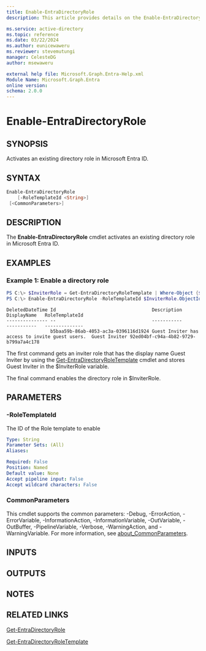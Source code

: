 ```yaml
---
title: Enable-EntraDirectoryRole
description: This article provides details on the Enable-EntraDirectoryRole command.

ms.service: active-directory
ms.topic: reference
ms.date: 03/22/2024
ms.author: eunicewaweru
ms.reviewer: stevemutungi
manager: CelesteDG
author: msewaweru

external help file: Microsoft.Graph.Entra-Help.xml
Module Name: Microsoft.Graph.Entra
online version:
schema: 2.0.0
---
```


# Enable-EntraDirectoryRole

## SYNOPSIS
Activates an existing directory role in Microsoft Entra ID.

## SYNTAX

```powershell
Enable-EntraDirectoryRole 
    [-RoleTemplateId <String>] 
 [<CommonParameters>]
```

## DESCRIPTION
The **Enable-EntraDirectoryRole** cmdlet activates an existing directory role in Microsoft Entra ID.

## EXAMPLES

### Example 1: Enable a directory role
```powershell
PS C:\> $InviterRole = Get-EntraDirectoryRoleTemplate | Where-Object {$_.DisplayName -eq "Guest Inviter"}
PS C:\> Enable-EntraDirectoryRole -RoleTemplateId $InviterRole.ObjectId
```

```output
DeletedDateTime Id                                   Description                                      DisplayName   RoleTemplateId
--------------- --                                   -----------                                      -----------   --------------
                b5baa59b-86ab-4053-ac3a-0396116d1924 Guest Inviter has access to invite guest users.  Guest Inviter 92ed04bf-c94a-4b82-9729-b799a7a4c178
```

The first command gets an inviter role that has the display name Guest Inviter by using the [Get-EntraDirectoryRoleTemplate](./Get-EntraDirectoryRoleTemplate.md) cmdlet and stores Guest Inviter in the $InviterRole variable.  

The final command enables the directory role in $InviterRole.  

## PARAMETERS

### -RoleTemplateId
The ID of the Role template to enable

```yaml
Type: String
Parameter Sets: (All)
Aliases:

Required: False
Position: Named
Default value: None
Accept pipeline input: False
Accept wildcard characters: False
```

### CommonParameters
This cmdlet supports the common parameters: -Debug, -ErrorAction, -ErrorVariable, -InformationAction, -InformationVariable, -OutVariable, -OutBuffer, -PipelineVariable, -Verbose, -WarningAction, and -WarningVariable. For more information, see [about_CommonParameters](https://go.microsoft.com/fwlink/?LinkID=113216).

## INPUTS

## OUTPUTS

## NOTES

## RELATED LINKS

[Get-EntraDirectoryRole](Get-EntraDirectoryRole.md)

[Get-EntraDirectoryRoleTemplate](Get-EntraDirectoryRoleTemplate.md)

